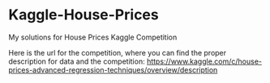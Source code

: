 # Kaggle-House-Prices
My solutions for House Prices Kaggle Competition

Here is the url for the competition, where you can find the proper description for data and the competition:
https://www.kaggle.com/c/house-prices-advanced-regression-techniques/overview/description
